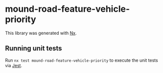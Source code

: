 # mound-road-feature-vehicle-priority

This library was generated with [Nx](https://nx.dev).

## Running unit tests

Run `nx test mound-road-feature-vehicle-priority` to execute the unit tests via [Jest](https://jestjs.io).
